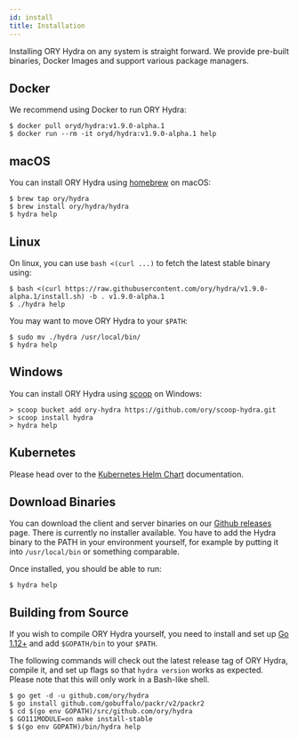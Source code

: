 ```yaml
---
id: install
title: Installation
---
```


Installing ORY Hydra on any system is straight forward. We provide pre-built
binaries, Docker Images and support various package managers.

## Docker

We recommend using Docker to run ORY Hydra:

```shell
$ docker pull oryd/hydra:v1.9.0-alpha.1
$ docker run --rm -it oryd/hydra:v1.9.0-alpha.1 help
```

## macOS

You can install ORY Hydra using [homebrew](https://brew.sh/) on macOS:

```shell
$ brew tap ory/hydra
$ brew install ory/hydra/hydra
$ hydra help
```

## Linux

On linux, you can use `bash <(curl ...)` to fetch the latest stable binary
using:

```shell
$ bash <(curl https://raw.githubusercontent.com/ory/hydra/v1.9.0-alpha.1/install.sh) -b . v1.9.0-alpha.1
$ ./hydra help
```

You may want to move ORY Hydra to your `$PATH`:

```shell
$ sudo mv ./hydra /usr/local/bin/
$ hydra help
```

## Windows

You can install ORY Hydra using [scoop](https://scoop.sh) on Windows:

```shell
> scoop bucket add ory-hydra https://github.com/ory/scoop-hydra.git
> scoop install hydra
> hydra help
```

## Kubernetes

Please head over to the [Kubernetes Helm Chart](guides/kubernetes-helm-chart)
documentation.

## Download Binaries

You can download the client and server binaries on our
[Github releases](https://github.com/ory/hydra/releases) page. There is
currently no installer available. You have to add the Hydra binary to the PATH
in your environment yourself, for example by putting it into `/usr/local/bin` or
something comparable.

Once installed, you should be able to run:

```shell
$ hydra help
```

## Building from Source

If you wish to compile ORY Hydra yourself, you need to install and set up
[Go 1.12+](https://golang.org/) and add `$GOPATH/bin` to your `$PATH`.

The following commands will check out the latest release tag of ORY Hydra,
compile it, and set up flags so that `hydra version` works as expected. Please
note that this will only work in a Bash-like shell.

```shell
$ go get -d -u github.com/ory/hydra
$ go install github.com/gobuffalo/packr/v2/packr2
$ cd $(go env GOPATH)/src/github.com/ory/hydra
$ GO111MODULE=on make install-stable
$ $(go env GOPATH)/bin/hydra help
```

